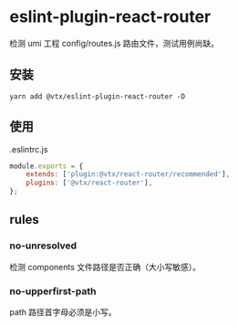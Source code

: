 # eslint-plugin-react-router

检测 umi 工程 config/routes.js 路由文件，测试用例尚缺。

## 安装

```
yarn add @vtx/eslint-plugin-react-router -D
```

## 使用

.eslintrc.js

```js
module.exports = {
    extends: ['plugin:@vtx/react-router/recommended'],
    plugins: ['@vtx/react-router'],
};
```

## rules

### no-unresolved

检测 components 文件路径是否正确（大小写敏感）。

### no-upperfirst-path

path 路径首字母必须是小写。
